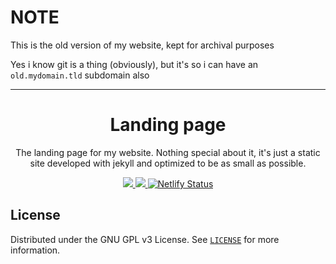 <!--markdownlint-disable first-line-heading ol-prefix -->

# NOTE

This is the old version of my website, kept for archival purposes

Yes i know git is a thing (obviously), but it's so i can have an `old.mydomain.tld` subdomain also

---

<p align="center">
  <h1 align="center">Landing page</h1>

  <p align="center">
    The landing page for my website. Nothing special about it,
    it's just a static site developed with jekyll and optimized to be as small as possible.
  </p>

  <div align="center">
  <a href="https://github.com/s1lv3r-website/landing/issues">
    <img src="https://img.shields.io/github/issues/s1lv3r-website/landing.svg"/>
  </a>
  <a href="https://github.com/s1lv3r-website/landing/pulls">
      <img src="https://img.shields.io/github/issues-pr-raw/s1lv3r-website/landing.svg">
  </a>
  <a href="https://app.netlify.com/sites/s1lv3r/deploys">
    <img alt="Netlify Status" src="https://api.netlify.com/api/v1/badges/f7d0d017-8ec3-4b62-81ca-47bbc8393229/deploy-status" >

  </a>
  </div>
</p>

## License

Distributed under the GNU GPL v3 License. See [`LICENSE`](./LICENSE) for more information.
